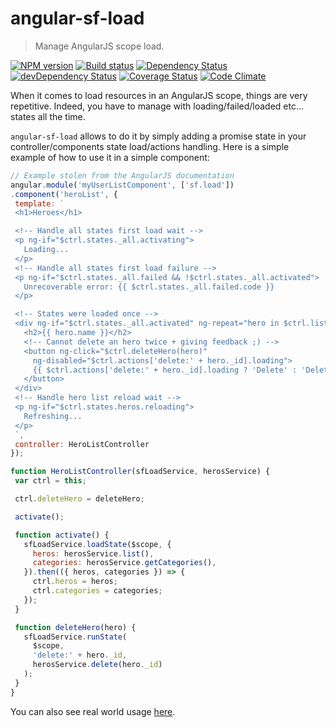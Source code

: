 # angular-sf-load
> Manage AngularJS scope load.

[![NPM version](https://badge.fury.io/js/angular-sf-load.svg)](https://npmjs.org/package/angular-sf-load)
[![Build status](https://secure.travis-ci.org/SimpliField/angular-sf-load.svg)](https://travis-ci.org/SimpliField/angular-sf-load)
[![Dependency Status](https://david-dm.org/SimpliField/angular-sf-load.svg)](https://david-dm.org/SimpliField/angular-sf-load)
[![devDependency Status](https://david-dm.org/SimpliField/angular-sf-load/dev-status.svg)](https://david-dm.org/SimpliField/angular-sf-load#info=devDependencies)
[![Coverage Status](https://coveralls.io/repos/SimpliField/angular-sf-load/badge.svg?branch=master)](https://coveralls.io/r/SimpliField/angular-sf-load?branch=master)
[![Code Climate](https://codeclimate.com/github/SimpliField/angular-sf-load.svg)](https://codeclimate.com/github/SimpliField/angular-sf-load)


When it comes to load resources in an AngularJS scope, things are very
 repetitive. Indeed, you have to manage with loading/failed/loaded etc... states
 all the time.

`angular-sf-load` allows to do it by simply adding a promise state in your
 controller/components state load/actions handling. Here is a simple example of
 how to use it in a simple component:
 ```js
 // Example stolen from the AngularJS documentation
 angular.module('myUserListComponent', ['sf.load'])
 .component('heroList', {
  template: `
  <h1>Heroes</h1>

  <!-- Handle all states first load wait -->
  <p ng-if="$ctrl.states._all.activating">
    Loading...
  </p>
  <!-- Handle all states first load failure -->
  <p ng-if="$ctrl.states._all.failed && !$ctrl.states._all.activated">
    Unrecoverable error: {{ $ctrl.states._all.failed.code }}
  </p>

  <!-- States were loaded once -->
  <div ng-if="$ctrl.states._all.activated" ng-repeat="hero in $ctrl.list">
    <h2>{{ hero.name }}</h2>
    <!-- Cannot delete an hero twice + giving feedback ;) -->
    <button ng-click="$ctrl.deleteHero(hero)"
      ng-disabled="$ctrl.actions['delete:' + hero._id].loading">
      {{ $ctrl.actions['delete:' + hero._id].loading ? 'Delete' : 'Deleting' }}
    </button>
  </div>
  <!-- Handle hero list reload wait -->
  <p ng-if="$ctrl.states.heros.reloading">
    Refreshing...
  </p>
  `,
  controller: HeroListController
});

function HeroListController(sfLoadService, herosService) {
  var ctrl = this;

  ctrl.deleteHero = deleteHero;

  activate();

  function activate() {
    sfLoadService.loadState($scope, {
      heros: herosService.list(),
      categories: herosService.getCategories(),
    }).then(({ heros, categories }) => {
      ctrl.heros = heros;
      ctrl.categories = categories;
    });
  }

  function deleteHero(hero) {
    sfLoadService.runState(
      $scope,
      'delete:' + hero._id,
      herosService.delete(hero._id)
    );
  }
}
```

You can also see real world usage [here](https://github.com/nfroidure/TripStory).
